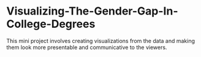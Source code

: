# Visualizing-The-Gender-Gap-In-College-Degrees
This mini project involves creating visualizations from the data and making them look more presentable and communicative to the viewers. 

